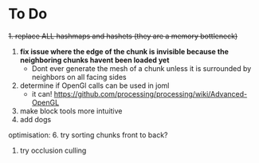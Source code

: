 # To Do
~~1. replace ALL hashmaps and hashets (they are a memory bottleneck)~~
1. **fix issue where the edge of the chunk is invisible because the neighboring chunks havent been loaded yet**
   * Dont ever generate the mesh of a chunk unless it is surrounded by neighbors on all facing sides
2. determine if OpenGl calls can be used in joml
    * it can! https://github.com/processing/processing/wiki/Advanced-OpenGL
4. make block tools more intuitive
5. add dogs

optimisation:
6. try sorting chunks front to back?
1. try occlusion culling